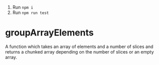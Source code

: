 1. Run `npm i`
2. Run `npm run test`

# groupArrayElements

A function which takes an array of elements and a number of slices and returns a chunked array depending on the number of slices or an empty array.
